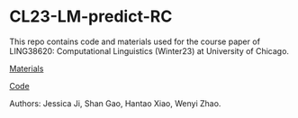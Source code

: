 # CL23-LM-predict-RC

This repo contains code and materials used for the course paper of  LING38620: Computational Linguistics (Winter23) at University of Chicago. 

[Materials](https://uchicagoedu-my.sharepoint.com/:x:/g/personal/wenyiz_uchicago_edu/EajKyNTbGTxJv6mlcUv7eZIBQOXzs51a_y2Rmz_w_Hm5fg?e=umgQUq)

[Code](CL2023.ipynb)

Authors: Jessica Ji, Shan Gao, Hantao Xiao, Wenyi Zhao.
